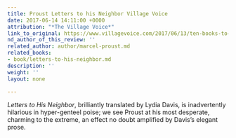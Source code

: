 ```yaml
---
title: Proust Letters to his Neighbor Village Voice
date: 2017-06-14 14:11:00 +0000
attribution: "*The Village Voice*"
link_to_original: https://www.villagevoice.com/2017/06/13/ten-books-to-read-this-summer/
nd_author_of_this_review: ''
related_author: author/marcel-proust.md
related_books:
- book/letters-to-his-neighbor.md
description: ''
weight: ''
layout: none

---
```

_Letters to His Neighbor_, brilliantly translated by Lydia Davis, is inadvertently hilarious in hyper-genteel poise; we see Proust at his most desperate, charming to the extreme, an effect no doubt amplified by Davis’s elegant prose.